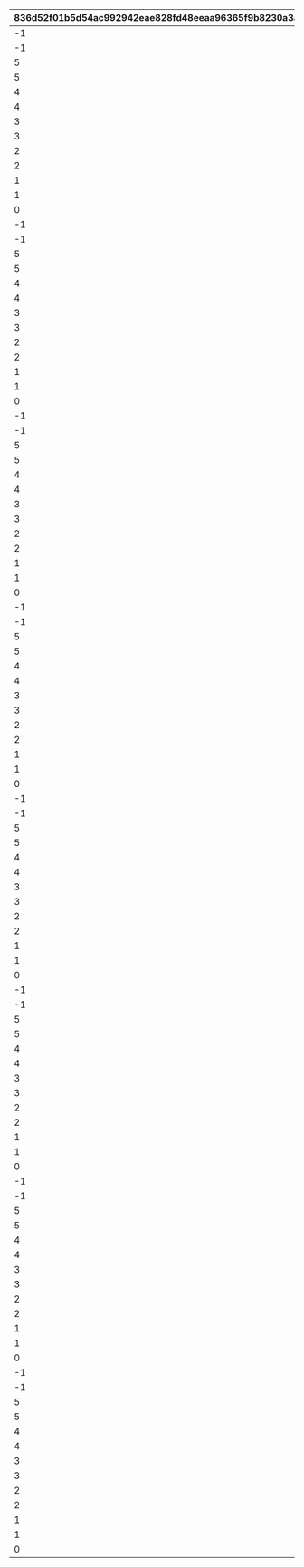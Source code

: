 |836d52f01b5d54ac992942eae828fd48eeaa96365f9b8230a3a4668c1689b111|f1d975920ff2b8dc7c5057cf9576c968f2aa643d8685f67f5bbdc8ee312631ae|e3ae3eb116c794461dc13b1ba37177b54934ff5dfed1523ece0c3d5f58a2eddf|4e2de48531f10ddbdf6fe2a00a1d87c7717aae56f576a4e1c014655340aca4b6|7f297d59ccac2f688c0d9d982a633fa6022a1d77fd59b075566c52bad007469e|472623d3625327c7c979175498684b66bb097a00a1a5bf90443310201eaa0d7b|558a8b2b071731f1eff98e7f11190251393476bf43d410a2c6be488cfd1209bd|bd9f6f58a213c492f068d77dfbfcf387a1faef451d59299dda00b860de6e521d|dc9eb1c7865e5d3b26057b75bcd07707e2e48b4daf367c5361dee9e93f353e33|
| --- | --- | --- | --- | --- | --- | --- | --- | --- |
|-1|7|22|5|53003|8|1|6|10001|
|-1|7|22|5|53002|4|1|6|10002|
|5|6|22|4|53003|6|1|5|10101|
|5|6|22|4|53002|5|1|5|10102|
|4|5|22|3|53003|5|1|4|10201|
|4|5|22|3|53002|5|1|4|10202|
|3|4|22|3|53003|4|1|3|10301|
|3|4|22|3|53002|3|1|3|10302|
|2|3|22|2|53003|3|1|2|10401|
|2|3|22|2|53002|2|1|2|10402|
|1|2|22|1|53003|2|1|1|10501|
|1|2|22|1|53002|1|1|1|10502|
|0|1|22|1|53002|2|1|0|10601|
|-1|7|22|5|53003|8|2|6|10701|
|-1|7|22|5|53002|4|2|6|10702|
|5|6|22|4|53003|6|2|5|10801|
|5|6|22|4|53002|5|2|5|10802|
|4|5|22|3|53003|5|2|4|10901|
|4|5|22|3|53002|5|2|4|10902|
|3|4|22|3|53003|4|2|3|11001|
|3|4|22|3|53002|3|2|3|11002|
|2|3|22|2|53003|3|2|2|11101|
|2|3|22|2|53002|2|2|2|11102|
|1|2|22|1|53003|2|2|1|11201|
|1|2|22|1|53002|1|2|1|11202|
|0|1|22|1|53002|2|2|0|11301|
|-1|7|22|5|53003|8|3|6|11401|
|-1|7|22|5|53002|4|3|6|11402|
|5|6|22|4|53003|6|3|5|11501|
|5|6|22|4|53002|5|3|5|11502|
|4|5|22|3|53003|5|3|4|11601|
|4|5|22|3|53002|5|3|4|11602|
|3|4|22|3|53003|4|3|3|11701|
|3|4|22|3|53002|3|3|3|11702|
|2|3|22|2|53003|3|3|2|11801|
|2|3|22|2|53002|2|3|2|11802|
|1|2|22|1|53003|2|3|1|11901|
|1|2|22|1|53002|1|3|1|11902|
|0|1|22|1|53002|2|3|0|12001|
|-1|7|22|5|53003|8|4|6|12101|
|-1|7|22|5|53002|4|4|6|12102|
|5|6|22|4|53003|6|4|5|12201|
|5|6|22|4|53002|5|4|5|12202|
|4|5|22|3|53003|5|4|4|12301|
|4|5|22|3|53002|5|4|4|12302|
|3|4|22|3|53003|4|4|3|12401|
|3|4|22|3|53002|3|4|3|12402|
|2|3|22|2|53003|3|4|2|12501|
|2|3|22|2|53002|2|4|2|12502|
|1|2|22|1|53003|2|4|1|12601|
|1|2|22|1|53002|1|4|1|12602|
|0|1|22|1|53002|2|4|0|12701|
|-1|7|22|5|53003|8|5|6|12801|
|-1|7|22|5|53002|4|5|6|12802|
|5|6|22|4|53003|6|5|5|12901|
|5|6|22|4|53002|5|5|5|12902|
|4|5|22|3|53003|5|5|4|13001|
|4|5|22|3|53002|5|5|4|13002|
|3|4|22|3|53003|4|5|3|13101|
|3|4|22|3|53002|3|5|3|13102|
|2|3|22|2|53003|3|5|2|13201|
|2|3|22|2|53002|2|5|2|13202|
|1|2|22|1|53003|2|5|1|13301|
|1|2|22|1|53002|1|5|1|13302|
|0|1|22|1|53002|2|5|0|13401|
|-1|7|22|5|53003|8|6|6|13501|
|-1|7|22|5|53002|4|6|6|13502|
|5|6|22|4|53003|6|6|5|13601|
|5|6|22|4|53002|5|6|5|13702|
|4|5|22|3|53003|5|6|4|13801|
|4|5|22|3|53002|5|6|4|13902|
|3|4|22|3|53003|4|6|3|14001|
|3|4|22|3|53002|3|6|3|14002|
|2|3|22|2|53003|3|6|2|14101|
|2|3|22|2|53002|2|6|2|14102|
|1|2|22|1|53003|2|6|1|14201|
|1|2|22|1|53002|1|6|1|14202|
|0|1|22|1|53002|2|6|0|14301|
|-1|7|22|5|53003|8|7|6|14401|
|-1|7|22|5|53002|4|7|6|14402|
|5|6|22|4|53003|6|7|5|14501|
|5|6|22|4|53002|5|7|5|14502|
|4|5|22|3|53003|5|7|4|14601|
|4|5|22|3|53002|5|7|4|14701|
|3|4|22|3|53003|4|7|3|14801|
|3|4|22|3|53002|3|7|3|14802|
|2|3|22|2|53003|3|7|2|14901|
|2|3|22|2|53002|2|7|2|14902|
|1|2|22|1|53003|2|7|1|15001|
|1|2|22|1|53002|1|7|1|15002|
|0|1|22|1|53002|2|7|0|15101|
|-1|7|22|5|53003|8|8|6|15201|
|-1|7|22|5|53002|4|8|6|15202|
|5|6|22|4|53003|6|8|5|15301|
|5|6|22|4|53002|5|8|5|15302|
|4|5|22|3|53003|5|8|4|15401|
|4|5|22|3|53002|5|8|4|15402|
|3|4|22|3|53003|4|8|3|15501|
|3|4|22|3|53002|3|8|3|15502|
|2|3|22|2|53003|3|8|2|15601|
|2|3|22|2|53002|2|8|2|15602|
|1|2|22|1|53003|2|8|1|15701|
|1|2|22|1|53002|1|8|1|15702|
|0|1|22|1|53002|2|8|0|15901|